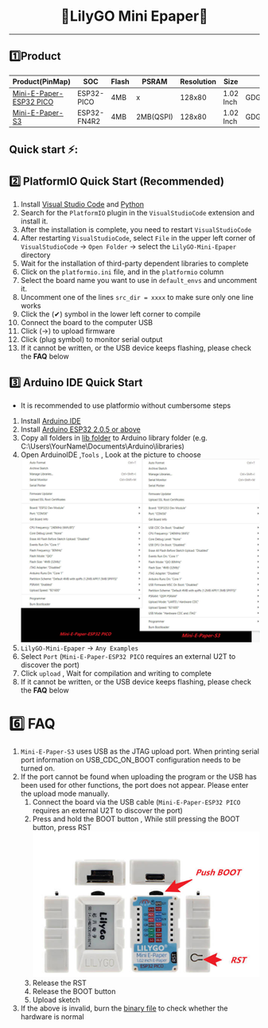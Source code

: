 
<h1 align = "center">🌟LilyGO Mini Epaper🌟</h1>


--------------------------------------
## 1️⃣Product

| Product(PinMap)              | SOC         | Flash | PSRAM     | Resolution | Size      | Driver       |
| ---------------------------- | ----------- | ----- | --------- | ---------- | --------- | ------------ |
| [Mini-E-Paper-ESP32 PICO][1] | ESP32-PICO  | 4MB   | x         | 128x80     | 1.02 Inch | GDGDEW0102T4 |
| [Mini-E-Paper-S3][2]         | ESP32-FN4R2 | 4MB   | 2MB(QSPI) | 128x80     | 1.02 Inch | GDGDEW0102T4 |

[1]: https://www.lilygo.cc/products/mini-e-paper-core?variant=42466407710901
[2]: https://www.lilygo.cc

<h2 align = "left">Quick start ⚡:</h2>

## 2️⃣ PlatformIO Quick Start (Recommended)

1. Install [Visual Studio Code](https://code.visualstudio.com/) and [Python](https://www.python.org/)
2. Search for the `PlatformIO` plugin in the `VisualStudioCode` extension and install it.
3. After the installation is complete, you need to restart `VisualStudioCode`
4. After restarting `VisualStudioCode`, select `File` in the upper left corner of `VisualStudioCode` -> `Open Folder` -> select the `LilyGO-Mini-Epaper` directory
5. Wait for the installation of third-party dependent libraries to complete
6. Click on the `platformio.ini` file, and in the `platformio` column
7. Select the board name you want to use in `default_envs` and uncomment it.
8. Uncomment one of the lines `src_dir = xxxx` to make sure only one line works
9. Click the (✔) symbol in the lower left corner to compile
10. Connect the board to the computer USB
11. Click (→) to upload firmware
12. Click (plug symbol) to monitor serial output
13. If it cannot be written, or the USB device keeps flashing, please check the **FAQ** below

## 3️⃣ Arduino IDE Quick Start

* It is recommended to use platformio without cumbersome steps

1. Install [Arduino IDE](https://www.arduino.cc/en/software)
2. Install [Arduino ESP32 2.0.5 or above](https://docs.espressif.com/projects/arduino-esp32/en/latest/) 
3. Copy all folders in [lib folder](./lib/)  to Arduino library folder (e.g. C:\Users\YourName\Documents\Arduino\libraries)
4. Open ArduinoIDE  ,`Tools` , Look at the picture to choose
   ![setting](images/ArduinoIDE.jpg)
5. `LilyGO-Mini-Epaper` -> `Any Examples`
6. Select `Port` (`Mini-E-Paper-ESP32 PICO`  requires an external U2T to discover the port)
7. Click `upload` , Wait for compilation and writing to complete
8. If it cannot be written, or the USB device keeps flashing, please check the **FAQ** below

# 6️⃣ FAQ

1. `Mini-E-Paper-S3` uses USB as the JTAG upload port. When printing serial port information on USB_CDC_ON_BOOT configuration needs to be turned on.
2. If the port cannot be found when uploading the program or the USB has been used for other functions, the port does not appear.
Please enter the upload mode manually.
   1. Connect the board via the USB cable (`Mini-E-Paper-ESP32 PICO`  requires an external U2T to discover the port)
   2. Press and hold the BOOT button , While still pressing the BOOT button, press RST
      ![BOOT](./images/download.jpg)
   3. Release the RST
   4. Release the BOOT button
   5. Upload sketch
3. If the above is invalid, burn the [binary file](./firmware/README.MD)  to check whether the hardware is normal


